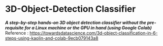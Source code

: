 # 3D-Object-Detection Classifier
<b><i> A step-by-step hands-on 3D object detection classifier without the pre-requisite for a Linux machine or the GPU in hand (using Google Colab) </b></i>  
Reference : https://towardsdatascience.com/3d-object-classification-in-6-steps-using-kaolin-and-colab-9ecb079143a8
